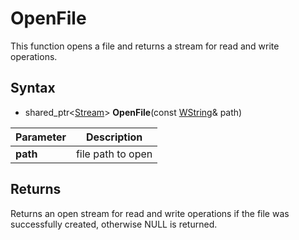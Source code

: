 # OpenFile #
This function opens a file and returns a stream for read and write operations.

## Syntax ##
- shared_ptr<[Stream](CPP_Stream.md)\> **OpenFile**(const [WString](WString.md)& path)

| Parameter | Description |
|--|--|
| **path** | file path to open |

## Returns ##
Returns an open stream for read and write operations if the file was successfully created, otherwise NULL is returned.
